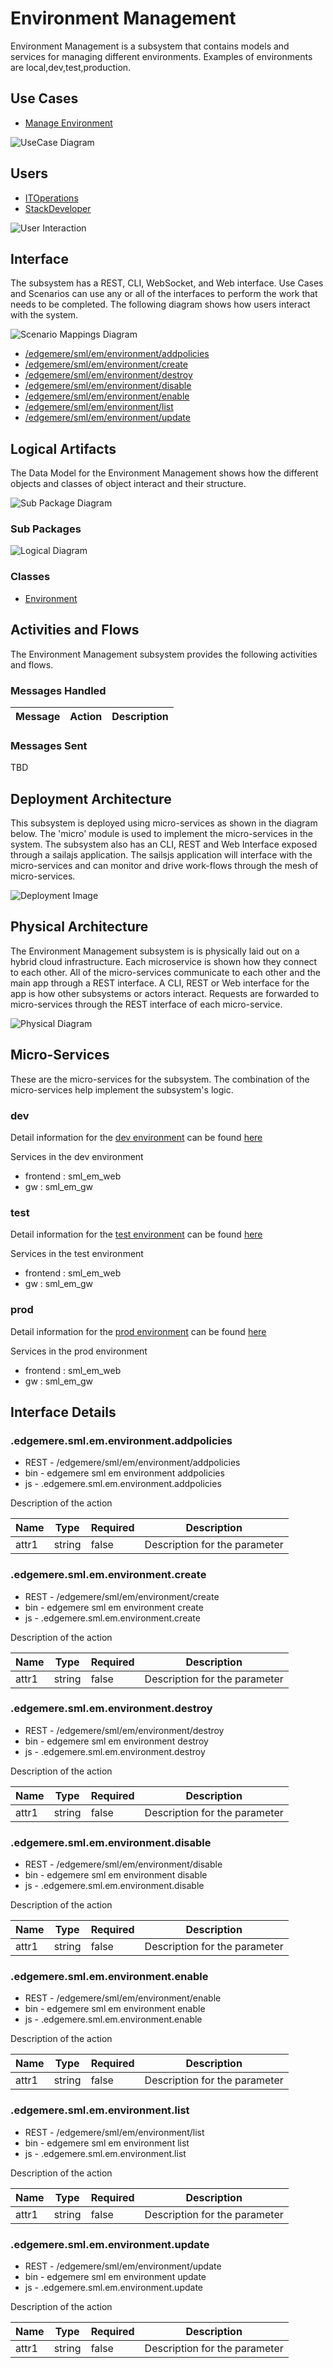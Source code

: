 
# Environment Management

Environment Management is a subsystem that contains models and services for managing different environments. Examples of environments are local,dev,test,production.



## Use Cases

* [Manage Environment](usecsaes/ManageEnvironment/index.md)


![UseCase Diagram](./usecases.svg)

## Users
* [ITOperations](/actors/itops)
* [StackDeveloper](/actors/stackdev)


![User Interaction](./userinteraction.svg)

## Interface
The subsystem has a REST, CLI, WebSocket, and Web interface. Use Cases and Scenarios can use any or all
of the interfaces to perform the work that needs to be completed. The following  diagram shows how
users interact with the system.

![Scenario Mappings Diagram](./scenariomapping.svg)

* [/edgemere/sml/em/environment/addpolicies](./action//edgemere/sml/em/environment/addpolicies)
* [/edgemere/sml/em/environment/create](./action//edgemere/sml/em/environment/create)
* [/edgemere/sml/em/environment/destroy](./action//edgemere/sml/em/environment/destroy)
* [/edgemere/sml/em/environment/disable](./action//edgemere/sml/em/environment/disable)
* [/edgemere/sml/em/environment/enable](./action//edgemere/sml/em/environment/enable)
* [/edgemere/sml/em/environment/list](./action//edgemere/sml/em/environment/list)
* [/edgemere/sml/em/environment/update](./action//edgemere/sml/em/environment/update)


## Logical Artifacts
The Data Model for the  Environment Management shows how the different objects and classes of object interact
and their structure.

![Sub Package Diagram](./subpackage.svg)

### Sub Packages



![Logical Diagram](./logical.svg)

### Classes

* [Environment](./models//edgemere/sml/em/Environment/index.md)


## Activities and Flows
The Environment Management subsystem provides the following activities and flows.

### Messages Handled

| Message | Action | Description |
|---|---|---|


### Messages Sent

TBD

## Deployment Architecture

This subsystem is deployed using micro-services as shown in the diagram below. The 'micro' module is
used to implement the micro-services in the system.
The subsystem also has an CLI, REST and Web Interface exposed through a sailajs application. The sailsjs
application will interface with the micro-services and can monitor and drive work-flows through the mesh of
micro-services.

![Deployment Image](./deployment.svg)

## Physical Architecture

The Environment Management subsystem is is physically laid out on a hybrid cloud infrastructure. Each microservice is shown
how they connect to each other. All of the micro-services communicate to each other and the main app through a
REST interface. A CLI, REST or Web interface for the app is how other subsystems or actors interact. Requests are
forwarded to micro-services through the REST interface of each micro-service.

![Physical Diagram](./physical.svg)

## Micro-Services
These are the micro-services for the subsystem. The combination of the micro-services help implement
the subsystem's logic.

### dev
Detail information for the [dev environment](./envs/dev/index.md) can be found [here](./envs/dev/index.md)

Services in the dev environment

* frontend : sml_em_web
* gw : sml_em_gw

### test
Detail information for the [test environment](./envs/test/index.md) can be found [here](./envs/test/index.md)

Services in the test environment

* frontend : sml_em_web
* gw : sml_em_gw

### prod
Detail information for the [prod environment](./envs/prod/index.md) can be found [here](./envs/prod/index.md)

Services in the prod environment

* frontend : sml_em_web
* gw : sml_em_gw


## Interface Details

### .edgemere.sml.em.environment.addpolicies
* REST - /edgemere/sml/em/environment/addpolicies
* bin -  edgemere sml em environment addpolicies
* js - .edgemere.sml.em.environment.addpolicies

Description of the action

| Name | Type | Required | Description |
|---|---|---|---|
| attr1 | string |false | Description for the parameter |



### .edgemere.sml.em.environment.create
* REST - /edgemere/sml/em/environment/create
* bin -  edgemere sml em environment create
* js - .edgemere.sml.em.environment.create

Description of the action

| Name | Type | Required | Description |
|---|---|---|---|
| attr1 | string |false | Description for the parameter |



### .edgemere.sml.em.environment.destroy
* REST - /edgemere/sml/em/environment/destroy
* bin -  edgemere sml em environment destroy
* js - .edgemere.sml.em.environment.destroy

Description of the action

| Name | Type | Required | Description |
|---|---|---|---|
| attr1 | string |false | Description for the parameter |



### .edgemere.sml.em.environment.disable
* REST - /edgemere/sml/em/environment/disable
* bin -  edgemere sml em environment disable
* js - .edgemere.sml.em.environment.disable

Description of the action

| Name | Type | Required | Description |
|---|---|---|---|
| attr1 | string |false | Description for the parameter |



### .edgemere.sml.em.environment.enable
* REST - /edgemere/sml/em/environment/enable
* bin -  edgemere sml em environment enable
* js - .edgemere.sml.em.environment.enable

Description of the action

| Name | Type | Required | Description |
|---|---|---|---|
| attr1 | string |false | Description for the parameter |



### .edgemere.sml.em.environment.list
* REST - /edgemere/sml/em/environment/list
* bin -  edgemere sml em environment list
* js - .edgemere.sml.em.environment.list

Description of the action

| Name | Type | Required | Description |
|---|---|---|---|
| attr1 | string |false | Description for the parameter |



### .edgemere.sml.em.environment.update
* REST - /edgemere/sml/em/environment/update
* bin -  edgemere sml em environment update
* js - .edgemere.sml.em.environment.update

Description of the action

| Name | Type | Required | Description |
|---|---|---|---|
| attr1 | string |false | Description for the parameter |




